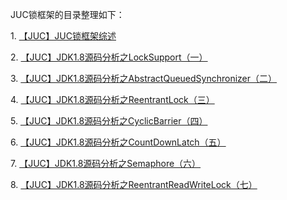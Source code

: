 JUC锁框架的目录整理如下：

1\. [【JUC】JUC锁框架综述](http://www.cnblogs.com/leesf456/p/5344133.html)

2\.
[【JUC】JDK1.8源码分析之LockSupport（一）](http://www.cnblogs.com/leesf456/p/5347293.html)

3\.
[【JUC】JDK1.8源码分析之AbstractQueuedSynchronizer（二）](http://www.cnblogs.com/leesf456/p/5350186.html)

4\.
[【JUC】JDK1.8源码分析之ReentrantLock（三）](http://www.cnblogs.com/leesf456/p/5383609.html)

5\.
[【JUC】JDK1.8源码分析之CyclicBarrier（四）](http://www.cnblogs.com/leesf456/p/5392816.html)

6\.
[【JUC】JDK1.8源码分析之CountDownLatch（五）](http://www.cnblogs.com/leesf456/p/5406191.html)

7\.
[【JUC】JDK1.8源码分析之Semaphore（六）](http://www.cnblogs.com/leesf456/p/5414778.html)

8\.
[【JUC】JDK1.8源码分析之ReentrantReadWriteLock（七）](http://www.cnblogs.com/leesf456/p/5419132.html)

